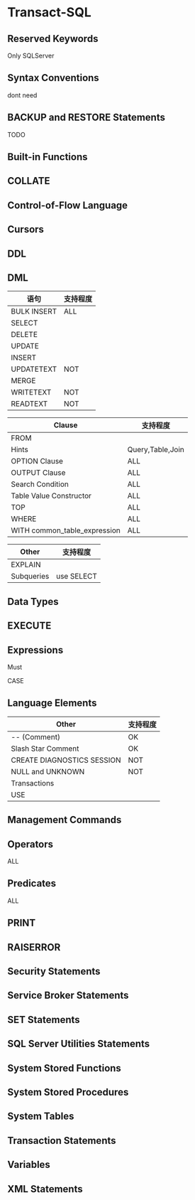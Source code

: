 # Transact-SQL

## Reserved Keywords

Only SQLServer 

## Syntax Conventions

dont need

## BACKUP and RESTORE Statements

TODO

## Built-in Functions
## COLLATE 
## Control-of-Flow Language
## Cursors

## DDL

## DML

| 语句 | 支持程度 |
| ----- | ----- |
| BULK INSERT | ALL |
| SELECT |
| DELETE |
| UPDATE |
| INSERT |
| UPDATETEXT | NOT |
| MERGE |
| WRITETEXT | NOT |
| READTEXT | NOT |


| Clause | 支持程度 |
| ----- | ----- |
| FROM |
| Hints | Query,Table,Join |
| OPTION Clause | ALL |
| OUTPUT Clause | ALL |
| Search Condition | ALL |
| Table Value Constructor | ALL |
| TOP | ALL |
| WHERE | ALL |
| WITH common_table_expression | ALL |


| Other | 支持程度 |
| ----- | ----- |
| EXPLAIN
| Subqueries | use SELECT |

## Data Types

## EXECUTE 

## Expressions
Must

CASE
 
## Language Elements

| Other | 支持程度 |
| ----- | ----- |
| -- (Comment) | OK |
| Slash Star Comment | OK |
| CREATE DIAGNOSTICS SESSION | NOT |
| NULL and UNKNOWN | NOT |
| Transactions |
| USE |

## Management Commands



## Operators

ALL

## Predicates

ALL

## PRINT
## RAISERROR
## Security Statements 
## Service Broker Statements
## SET Statements
## SQL Server Utilities Statements
## System Stored Functions
## System Stored Procedures
## System Tables
## Transaction Statements
## Variables
## XML Statements
